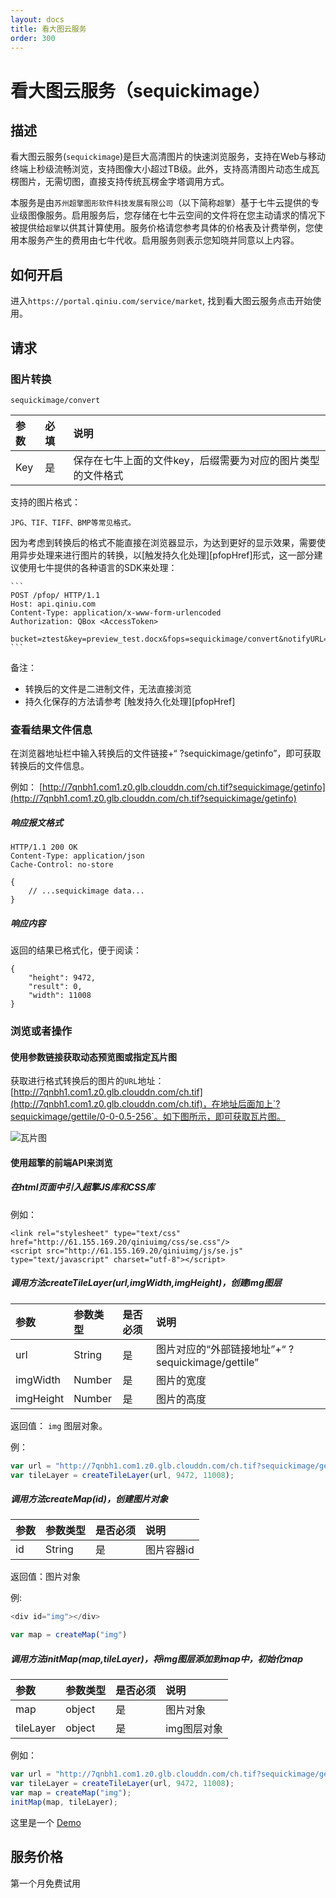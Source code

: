 ```yaml
---
layout: docs
title: 看大图云服务
order: 300
---
```


<a id="sequickimage"></a>

# 看大图云服务（sequickimage）

<a id="sequickimage-description"></a>

## 描述

看大图云服务(`sequickimage`)是巨大高清图片的快速浏览服务，支持在Web与移动终端上秒级流畅浏览，支持图像大小超过TB级。此外，支持高清图片动态生成瓦楞图片，无需切图，直接支持传统瓦楞金字塔调用方式。

本服务是由`苏州超擎图形软件科技发展有限公司`（以下简称`超擎`）基于七牛云提供的专业级图像服务。启用服务后，您存储在七牛云空间的文件将在您主动请求的情况下被提供给`超擎`以供其计算使用。服务价格请您参考具体的价格表及计费举例，您使用本服务产生的费用由七牛代收。启用服务则表示您知晓并同意以上内容。

<a id="sequickimage-open"></a>

## 如何开启

进入`https://portal.qiniu.com/service/market`, 找到看大图云服务点击开始使用。

<a id="sequickimage-request"></a>

## 请求

<a id="sequickimage-convert"></a>

### 图片转换

``` 
sequickimage/convert
```

| 参数   | 必填   | 说明                          
| :--- | :--- | :------------------------------ 
| Key  | 是   | 保存在七牛上面的文件key，后缀需要为对应的图片类型的文件格式 

支持的图片格式：

``` 
JPG、TIF、TIFF、BMP等常见格式。
```

因为考虑到转换后的格式不能直接在浏览器显示，为达到更好的显示效果，需要使用异步处理来进行图片的转换，以[触发持久化处理][pfopHref]形式，这一部分建议使用七牛提供的各种语言的SDK来处理：

``` 
​```
POST /pfop/ HTTP/1.1
Host: api.qiniu.com  
Content-Type: application/x-www-form-urlencoded  
Authorization: QBox <AccessToken>  

bucket=ztest&key=preview_test.docx&fops=sequickimage/convert&notifyURL=http%3A%2F%2Ffake.com%2Fqiniu%2Fnotify
​```
```

备注： 

+ 转换后的文件是二进制文件，无法直接浏览
+ 持久化保存的方法请参考 [触发持久化处理][pfopHref]

<a id="sequickimage-getinfo"></a>

### 查看结果文件信息

在浏览器地址栏中输入转换后的文件链接+“ ?sequickimage/getinfo”，即可获取转换后的文件信息。

例如： [http://7qnbh1.com1.z0.glb.clouddn.com/ch.tif?sequickimage/getinfo](http://7qnbh1.com1.z0.glb.clouddn.com/ch.tif?sequickimage/getinfo)

##### 响应报文格式

``` 
HTTP/1.1 200 OK
Content-Type: application/json
Cache-Control: no-store

{
    // ...sequickimage data...
}
```

##### 响应内容

返回的结果已格式化，便于阅读：

``` 
{
    "height": 9472,
    "result": 0,
    "width": 11008
}
```

<a id="sequickimage-view"></a>

### 浏览或者操作

#### 使用参数链接获取动态预览图或指定瓦片图

获取进行格式转换后的图片的`URL`地址： [http://7qnbh1.com1.z0.glb.clouddn.com/ch.tif](http://7qnbh1.com1.z0.glb.clouddn.com/ch.tif)，在地址后面加上`?sequickimage/gettile/0-0-0.5-256`。如下图所示，即可获取瓦片图。

![瓦片图](http://7qnbh1.com1.z0.glb.clouddn.com/AF48F5F4-02F7-435E-AB60-14214A0F2020.png)

#### 使用超擎的前端API来浏览

##### 在html页面中引入超擎JS库和CSS库

例如：

``` 
<link rel="stylesheet" type="text/css" href="http://61.155.169.20/qiniuimg/css/se.css"/>
<script src="http://61.155.169.20/qiniuimg/js/se.js" type="text/javascript" charset="utf-8"></script>
```

##### 调用方法createTileLayer(url,imgWidth,imgHeight)，创建img图层

| 参数        | 参数类型   | 是否必须 | 说明                                     |
| :-------- | :----- | :--- | :------------------------------------- |
| url       | String | 是    | 图片对应的“外部链接地址”+“ ?sequickimage/gettile” |
| imgWidth  | Number | 是    | 图片的宽度                                  |
| imgHeight | Number | 是    | 图片的高度                                  |

返回值： `img` 图层对象。

例：

``` javascript
var url = "http://7qnbh1.com1.z0.glb.clouddn.com/ch.tif?sequickimage/getinfo";
var tileLayer = createTileLayer(url, 9472, 11008);
```

##### 调用方法createMap(id)，创建图片对象

| 参数   | 参数类型   | 是否必须 | 说明     |
| :--- | :----- | :--- | :----- |
| id   | String | 是    | 图片容器id |

返回值：图片对象

例:

``` javascript
<div id="img"></div>

var map = createMap("img")
```

##### 调用方法initMap(map,tileLayer)，将img图层添加到map中，初始化map

| 参数        | 参数类型   | 是否必须 | 说明      |
| :-------- | :----- | :--- | :------ |
| map       | object | 是    | 图片对象    |
| tileLayer | object | 是    | img图层对象 |

例如：

``` javascript
var url = "http://7qnbh1.com1.z0.glb.clouddn.com/ch.tif?sequickimage/getinfo";
var tileLayer = createTileLayer(url, 9472, 11008);
var map = createMap("img");
initMap(map, tileLayer);
```

这里是一个 [Demo](http://7xlmcc.com1.z0.glb.clouddn.com)

<a id="sequickimage-price"></a>

## 服务价格

第一个月免费试用